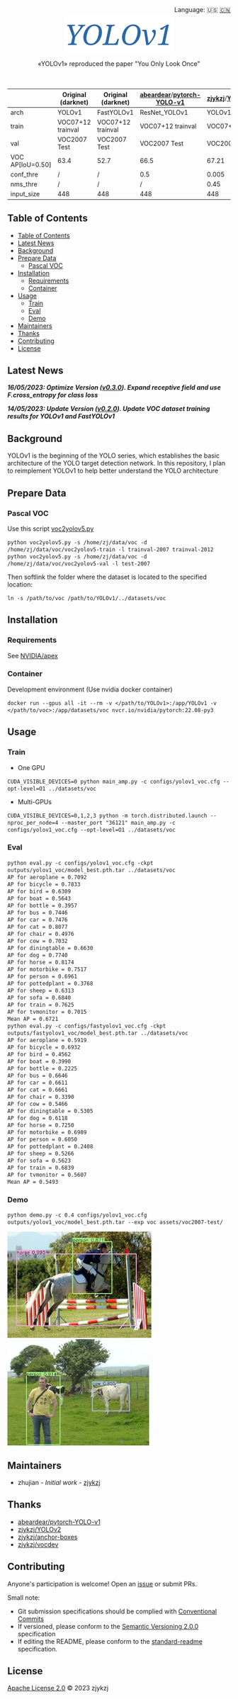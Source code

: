 <div align="right">
  Language:
    🇺🇸
  <a title="Chinese" href="./README.zh-CN.md">🇨🇳</a>
</div>

<div align="center"><a title="" href="https://github.com/zjykzj/YOLOv1"><img align="center" src="./imgs/YOLOv1.png" alt=""></a></div>

<p align="center">
  «YOLOv1» reproduced the paper "You Only Look Once"
<br>
<br>
  <a href="https://github.com/RichardLitt/standard-readme"><img src="https://img.shields.io/badge/standard--readme-OK-green.svg?style=flat-square" alt=""></a>
  <a href="https://conventionalcommits.org"><img src="https://img.shields.io/badge/Conventional%20Commits-1.0.0-yellow.svg" alt=""></a>
  <a href="http://commitizen.github.io/cz-cli/"><img src="https://img.shields.io/badge/commitizen-friendly-brightgreen.svg" alt=""></a>
</p>

<!-- <style type="text/css">
.tg  {border-collapse:collapse;border-spacing:0;}
.tg td{border-color:black;border-style:solid;border-width:1px;font-family:Arial, sans-serif;font-size:14px;
  overflow:hidden;padding:10px 5px;word-break:normal;}
.tg th{border-color:black;border-style:solid;border-width:1px;font-family:Arial, sans-serif;font-size:14px;
  font-weight:normal;overflow:hidden;padding:10px 5px;word-break:normal;}
.tg .tg-baqh{text-align:center;vertical-align:top}
.tg .tg-c3ow{border-color:inherit;text-align:center;vertical-align:top}
.tg .tg-7btt{border-color:inherit;font-weight:bold;text-align:center;vertical-align:top}
.tg .tg-amwm{font-weight:bold;text-align:center;vertical-align:top}
</style> -->
<table class="tg">
<thead>
  <tr>
    <th class="tg-c3ow"></th>
    <th class="tg-7btt"><span style="font-style:normal">Original (darknet)</span></th>
    <th class="tg-amwm"><span style="font-style:normal">Original (darknet)</span></th>
    <th class="tg-7btt"><a href="https://github.com/abeardear" target="_blank" rel="noopener noreferrer"><span style="text-decoration:none">abeardear</span></a><span style="font-weight:400">/</span><a href="https://github.com/abeardear/pytorch-YOLO-v1" target="_blank" rel="noopener noreferrer">pytorch-YOLO-v1</a></th>
    <th class="tg-7btt"><a href="https://github.com/zjykzj" target="_blank" rel="noopener noreferrer"><span style="text-decoration:none">zjykzj</span></a><span style="font-weight:400">/</span><a href="https://github.com/zjykzj/YOLOv1" target="_blank" rel="noopener noreferrer">YOLOv1</a>(This)</th>
    <th class="tg-7btt"><a href="https://github.com/zjykzj" target="_blank" rel="noopener noreferrer"><span style="text-decoration:none">zjykzj</span></a><span style="font-weight:400">/</span><a href="https://github.com/zjykzj/YOLOv1" target="_blank" rel="noopener noreferrer">YOLOv1</a>(This)</th>
  </tr>
</thead>
<tbody>
  <tr>
    <td class="tg-7btt">arch</td>
    <td class="tg-c3ow">YOLOv1</td>
    <td class="tg-baqh">FastYOLOv1</td>
    <td class="tg-c3ow">ResNet_YOLOv1</td>
    <td class="tg-c3ow">YOLOv1</td>
    <td class="tg-c3ow">FastYOLOv1</td>
  </tr>
  <tr>
    <td class="tg-7btt">train</td>
    <td class="tg-c3ow">VOC07+12 trainval</td>
    <td class="tg-baqh">VOC07+12 trainval</td>
    <td class="tg-c3ow">VOC07+12 trainval</td>
    <td class="tg-c3ow">VOC07+12 trainval</td>
    <td class="tg-c3ow">VOC07+12 trainval</td>
  </tr>
  <tr>
    <td class="tg-7btt">val</td>
    <td class="tg-c3ow">VOC2007 Test </td>
    <td class="tg-baqh">VOC2007 Test </td>
    <td class="tg-c3ow">VOC2007 Test </td>
    <td class="tg-c3ow">VOC2007 Test </td>
    <td class="tg-c3ow">VOC2007 Test </td>
  </tr>
  <tr>
    <td class="tg-7btt">VOC AP[IoU=0.50]</td>
    <td class="tg-c3ow">63.4</td>
    <td class="tg-baqh">52.7</td>
    <td class="tg-c3ow"><span style="font-weight:400;font-style:normal">66.5</span></td>
    <td class="tg-c3ow">67.21</td>
    <td class="tg-c3ow">54.93</td>
  </tr>
  <tr>
    <td class="tg-7btt">conf_thre</td>
    <td class="tg-c3ow">/</td>
    <td class="tg-baqh">/</td>
    <td class="tg-c3ow">0.5</td>
    <td class="tg-c3ow">0.005</td>
    <td class="tg-c3ow">0.005</td>
  </tr>
  <tr>
    <td class="tg-7btt">nms_thre</td>
    <td class="tg-c3ow">/</td>
    <td class="tg-baqh">/</td>
    <td class="tg-c3ow">/</td>
    <td class="tg-c3ow">0.45</td>
    <td class="tg-c3ow">0.45</td>
  </tr>
  <tr>
    <td class="tg-7btt">input_size</td>
    <td class="tg-c3ow">448</td>
    <td class="tg-baqh">448</td>
    <td class="tg-c3ow">448</td>
    <td class="tg-c3ow">448</td>
    <td class="tg-c3ow">448</td>
  </tr>
</tbody>
</table>

## Table of Contents

- [Table of Contents](#table-of-contents)
- [Latest News](#latest-news)
- [Background](#background)
- [Prepare Data](#prepare-data)
  - [Pascal VOC](#pascal-voc)
- [Installation](#installation)
  - [Requirements](#requirements)
  - [Container](#container)
- [Usage](#usage)
  - [Train](#train)
  - [Eval](#eval)
  - [Demo](#demo)
- [Maintainers](#maintainers)
- [Thanks](#thanks)
- [Contributing](#contributing)
- [License](#license)

## Latest News

***16/05/2023: Optimize Version ([v0.3.0](https://github.com/zjykzj/YOLOv1/releases/tag/v0.3.0)). Expand receptive field and use F.cross_entropy for class loss***

***14/05/2023: Update Version ([v0.2.0](https://github.com/zjykzj/YOLOv1/releases/tag/v0.2.0)). Update VOC dataset training results for YOLOv1 and FastYOLOv1***

## Background

YOLOv1 is the beginning of the YOLO series, which establishes the basic architecture of the YOLO target detection network. In this repository, I plan to reimplement YOLOv1 to help better understand the YOLO architecture

## Prepare Data

### Pascal VOC

Use this script [voc2yolov5.py](https://github.com/zjykzj/vocdev/blob/master/py/voc2yolov5.py)

```shell
python voc2yolov5.py -s /home/zj/data/voc -d /home/zj/data/voc/voc2yolov5-train -l trainval-2007 trainval-2012
python voc2yolov5.py -s /home/zj/data/voc -d /home/zj/data/voc/voc2yolov5-val -l test-2007
```

Then softlink the folder where the dataset is located to the specified location:

```shell
ln -s /path/to/voc /path/to/YOLOv1/../datasets/voc
```

## Installation

### Requirements

See [NVIDIA/apex](https://github.com/NVIDIA/apex)

### Container

Development environment (Use nvidia docker container)

```shell
docker run --gpus all -it --rm -v </path/to/YOLOv1>:/app/YOLOv1 -v </path/to/voc>:/app/datasets/voc nvcr.io/nvidia/pytorch:22.08-py3
```

## Usage

### Train

* One GPU

```shell
CUDA_VISIBLE_DEVICES=0 python main_amp.py -c configs/yolov1_voc.cfg --opt-level=O1 ../datasets/voc
```

* Multi-GPUs

```shell
CUDA_VISIBLE_DEVICES=0,1,2,3 python -m torch.distributed.launch --nproc_per_node=4 --master_port "36121" main_amp.py -c configs/yolov1_voc.cfg --opt-level=O1 ../datasets/voc
```

### Eval

```shell
python eval.py -c configs/yolov1_voc.cfg -ckpt outputs/yolov1_voc/model_best.pth.tar ../datasets/voc
AP for aeroplane = 0.7092                                                                                                                                                                                          
AP for bicycle = 0.7833                                                                                                                                                                                            
AP for bird = 0.6309                                                                                                                                                                                               
AP for boat = 0.5643                                                                                                                                                                                               
AP for bottle = 0.3957                                                                                                                                                                                             
AP for bus = 0.7446
AP for car = 0.7476
AP for cat = 0.8077
AP for chair = 0.4976
AP for cow = 0.7032
AP for diningtable = 0.6630
AP for dog = 0.7740
AP for horse = 0.8174
AP for motorbike = 0.7517
AP for person = 0.6961
AP for pottedplant = 0.3768
AP for sheep = 0.6313
AP for sofa = 0.6840
AP for train = 0.7625
AP for tvmonitor = 0.7015
Mean AP = 0.6721
python eval.py -c configs/fastyolov1_voc.cfg -ckpt outputs/fastyolov1_voc/model_best.pth.tar ../datasets/voc
AP for aeroplane = 0.5919
AP for bicycle = 0.6932
AP for bird = 0.4562
AP for boat = 0.3990
AP for bottle = 0.2225
AP for bus = 0.6646
AP for car = 0.6611
AP for cat = 0.6661
AP for chair = 0.3390
AP for cow = 0.5466
AP for diningtable = 0.5305
AP for dog = 0.6118
AP for horse = 0.7250
AP for motorbike = 0.6989
AP for person = 0.6050
AP for pottedplant = 0.2408
AP for sheep = 0.5266
AP for sofa = 0.5623
AP for train = 0.6839
AP for tvmonitor = 0.5607
Mean AP = 0.5493
```

### Demo

```shell
python demo.py -c 0.4 configs/yolov1_voc.cfg outputs/yolov1_voc/model_best.pth.tar --exp voc assets/voc2007-test/
```

<p align="left"><img src="results/voc/000237.jpg" height="240"\>  <img src="results/voc/000386.jpg" height="240"\></p>

## Maintainers

* zhujian - *Initial work* - [zjykzj](https://github.com/zjykzj)

## Thanks

* [abeardear/pytorch-YOLO-v1](https://github.com/abeardear/pytorch-YOLO-v1)
* [zjykzj/YOLOv2](https://github.com/zjykzj/YOLOv2)
* [zjykzj/anchor-boxes](https://github.com/zjykzj/anchor-boxes)
* [zjykzj/vocdev](https://github.com/zjykzj/vocdev)

## Contributing

Anyone's participation is welcome! Open an [issue](https://github.com/zjykzj/YOLOv1/issues) or submit PRs.

Small note:

* Git submission specifications should be complied
  with [Conventional Commits](https://www.conventionalcommits.org/en/v1.0.0-beta.4/)
* If versioned, please conform to the [Semantic Versioning 2.0.0](https://semver.org) specification
* If editing the README, please conform to the [standard-readme](https://github.com/RichardLitt/standard-readme)
  specification.

## License

[Apache License 2.0](LICENSE) © 2023 zjykzj